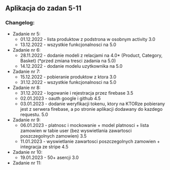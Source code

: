## Aplikacja do zadan 5-11

### **Changelog:**  
* Zadanie nr 5:  
  - 01.12.2022 - lista produktow z podstrona w osobnym activity 3.0
  - 13.12.2022 - wszystkie funkcjonalnosci na 5.0
* Zadanie nr 6:  
  - 28.11.2022 - dodanie modeli z relacjami na 4.0* (Product, Category, Basket) (*przed zmiana tresci zadania na 5.0)
  - 14.12.2022 - dodanie modelu uzytkownika na 5.0   
* Zadanie nr 7:  
  - 15.12.2022 - pobieranie produktow z ktora 3.0 
  - 31.12.2022 - wszystkie funkcjonalnosci na 5.0   
* Zadanie nr 8:  
  - 31.12.2022 - logowanie i rejestracja przez firebase 3.5 
  - 02.01.2023 - oauth google i github 4.5   
  - 03.01.2023 - dodanie weryfikacji tokenu, ktory na KTORze pobierany jest z serwera firebase, a po stronie aplikacji dodawany do kazdego requestu. 5.0  
* Zadanie nr 9: 
  - 06.01.2023 - platnosc i mockowanie + model platnosci + lista zamowien w tabie user (bez wyswietlania zawartosci poszczegolnych zamowien) 3.5  
  - 11.01.2023 - wyswietlanie zawartosci poszczegolnych zamowien + integracja ze stripe 4.5   
* Zadanie nr 10: 
  - 19.01.2023 - 50+ asercji 3.0   
* Zadanie nr 11:  

